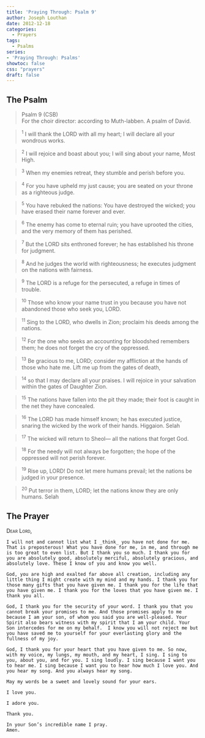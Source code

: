 ```yaml
---
title: 'Praying Through: Psalm 9'
author: Joseph Louthan
date: 2012-12-18
categories:
  - Prayers
tags:
  - Psalms
series:
- 'Praying Through: Psalms'
showtoc: false
css: "prayers"
draft: false
---
```

## The Psalm

>Psalm 9 (CSB)  
><sup></sup> For the choir director: according to Muth-labben. A psalm of David. 

><sup>1</sup> I will thank the LORD with all my heart; I will declare all your wondrous works. 

><sup>2</sup> I will rejoice and boast about you; I will sing about your name, Most High. 

><sup>3</sup> When my enemies retreat, they stumble and perish before you. 

><sup>4</sup> For you have upheld my just cause; you are seated on your throne as a righteous judge. 

><sup>5</sup> You have rebuked the nations: You have destroyed the wicked; you have erased their name forever and ever. 

><sup>6</sup> The enemy has come to eternal ruin; you have uprooted the cities, and the very memory of them has perished. 

><sup>7</sup> But the LORD sits enthroned forever; he has established his throne for judgment. 

><sup>8</sup> And he judges the world with righteousness; he executes judgment on the nations with fairness. 

><sup>9</sup> The LORD is a refuge for the persecuted, a refuge in times of trouble. 

><sup>10</sup> Those who know your name trust in you because you have not abandoned those who seek you, LORD. 

><sup>11</sup> Sing to the LORD, who dwells in Zion; proclaim his deeds among the nations. 

><sup>12</sup> For the one who seeks an accounting for bloodshed remembers them; he does not forget the cry of the oppressed. 

><sup>13</sup> Be gracious to me, LORD; consider my affliction at the hands of those who hate me. Lift me up from the gates of death, 

><sup>14</sup> so that I may declare all your praises. I will rejoice in your salvation within the gates of Daughter Zion. 

><sup>15</sup> The nations have fallen into the pit they made; their foot is caught in the net they have concealed. 

><sup>16</sup> The LORD has made himself known; he has executed justice, snaring the wicked by the work of their hands. Higgaion. Selah 

><sup>17</sup> The wicked will return to Sheol— all the nations that forget God. 

><sup>18</sup> For the needy will not always be forgotten; the hope of the oppressed will not perish forever. 

><sup>19</sup> Rise up, LORD! Do not let mere humans prevail; let the nations be judged in your presence. 

><sup>20</sup> Put terror in them, LORD; let the nations know they are only humans. Selah

## The Prayer

<div style="font-variant: small-caps;">
  Dear Lord,
</div>

```text
I will not and cannot list what I _think_ you have not done for me. That is preposterous! What you have done for me, in me, and through me is too great to even list. But I thank you so much. I thank you for you are absolutely good, absolutely merciful, absolutely gracious, and absolutely love. These I know of you and know you well.

God, you are high and exalted far above all creation, including any little thing I might create with my mind and my hands. I thank you for those many gifts that you have given me. I thank you for the life that you have given me. I thank you for the loves that you have given me. I thank you all.

God, I thank you for the security of your word. I thank you that you cannot break your promises to me. And those promises apply to me because I am your son, of whom you said you are well-pleased. Your Spirit also bears witness with my spirit that I am your child. Your Son intercedes for me on my behalf.  I know you will not reject me but you have saved me to yourself for your everlasting glory and the fullness of my joy.

God, I thank you for your heart that you have given to me. So now, with my voice, my lungs, my mouth, and my heart, I sing. I sing to you, about you, and for you. I sing loudly. I sing because I want you to hear me. I sing because I want you to hear how much I love you. And you hear my song. And you always hear my song.

May my words be a sweet and lovely sound for your ears.

I love you.

I adore you.

Thank you.

In your Son’s incredible name I pray.
Amen.
```
